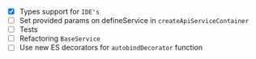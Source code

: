- [x] Types support for `IDE's`
- [ ] Set provided params on defineService in `createApiServiceContainer`
- [ ] Tests
- [ ] Refactoring `BaseService`
- [ ] Use new ES decorators for `autobindDecorator` function 